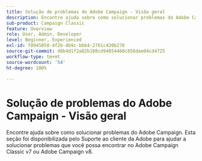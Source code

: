 ```yaml
---
title: Solução de problemas do Adobe Campaign - Visão geral
description: Encontre ajuda sobre como solucionar problemas do Adobe Campaign.
sub-product: Campaign Classic
feature: Overview
role: User, Admin, Developer
level: Beginner, Experienced
exl-id: f8945058-4f2b-4b9c-bbb4-2761c420b278
source-git-commit: d8b4d1f2a82b108cd94854460c858dae04cd4725
workflow-type: tm+mt
source-wordcount: '54'
ht-degree: 100%

---
```


# Solução de problemas do Adobe Campaign - Visão geral

Encontre ajuda sobre como solucionar problemas do Adobe Campaign. Esta seção foi disponibilizada pelo Suporte ao cliente da Adobe para ajudar a solucionar problemas que você possa encontrar no Adobe Campaign Classic v7 ou Adobe Campaign v8.
